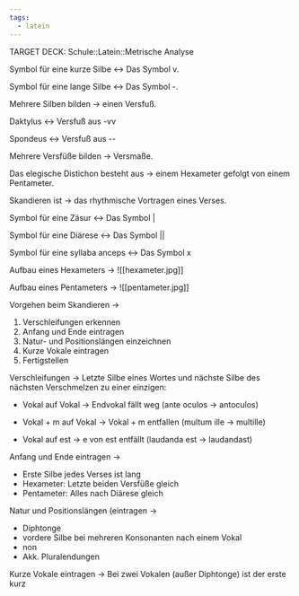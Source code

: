 ```yaml
---
tags:
  - latein
---
```

TARGET DECK: Schule::Latein::Metrische Analyse


Symbol für eine kurze Silbe <-> Das Symbol v.
<!--SR:!2000-01-01,1,250!2024-07-18,13,288-->


Symbol für eine lange Silbe <-> Das Symbol -.
<!--SR:!2000-01-01,1,250!2024-07-17,12,288-->


Mehrere Silben bilden -> einen Versfuß.


Daktylus <-> Versfuß aus -vv
<!--SR:!2024-07-18,13,288!2000-01-01,1,250-->


Spondeus <-> Versfuß aus --
<!--SR:!2024-07-15,10,288!2000-01-01,1,250-->


Mehrere Versfüße bilden -> Versmaße.


Das elegische Distichon besteht aus -> einem Hexameter gefolgt von einem Pentameter.


Skandieren ist -> das rhythmische Vortragen eines Verses.


Symbol für eine Zäsur <-> Das Symbol |
<!--SR:!2000-01-01,1,250!2024-07-05,3,268-->


Symbol für eine Diärese <-> Das Symbol ||
<!--SR:!2000-01-01,1,250!2024-07-14,9,288-->


Symbol für eine syllaba anceps <-> Das Symbol x
<!--SR:!2000-01-01,1,250!2024-07-16,11,288-->


Aufbau eines Hexameters -> ![[hexameter.jpg]]


Aufbau eines Pentameters -> ![[pentameter.jpg]]


Vorgehen beim Skandieren ->
1. Verschleifungen erkennen
2. Anfang und Ende eintragen
3. Natur- und Positionslängen einzeichnen
4. Kurze Vokale eintragen
5. Fertigstellen


Verschleifungen ->
Letzte Silbe eines Wortes und nächste Silbe des nächsten Verschmelzen zu einer einzigen:
- Vokal auf Vokal -> Endvokal fällt weg (ante oculos -> antoculos)
<!--SR:!2024-07-03,1,230-->
- Vokal + m auf Vokal -> Vokal + m entfallen (multum ille -> multille)
<!--SR:!2024-07-08,3,250-->
- Vokal auf est -> e von est entfällt (laudanda est -> laudandast)
<!--SR:!2024-07-06,4,270-->


Anfang und Ende eintragen ->
- Erste Silbe jedes Verses ist lang
- Hexameter: Letzte beiden Versfüße gleich
- Pentameter: Alles nach Diärese gleich


Natur und Positionslängen (eintragen ->
- Diphtonge
- vordere Silbe bei mehreren Konsonanten nach einem Vokal
- non
- Akk. Pluralendungen


Kurze Vokale eintragen ->
Bei zwei Vokalen (außer Diphtonge) ist der erste kurz